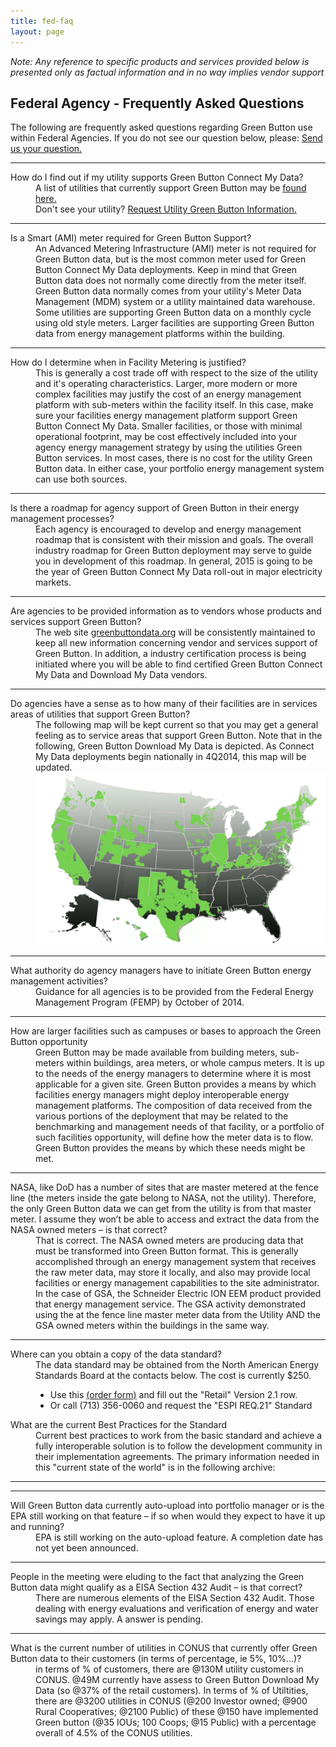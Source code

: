 ```yaml
---
title: fed-faq
layout: page
---
```

<em>Note: Any reference to specific products and services provided below is presented only as factual information and in no way implies vendor support</em>

<h2>Federal Agency - Frequently Asked Questions</h2>
The following are frequently asked questions regarding Green Button use within Federal Agencies. If you do not see our question below, please:
<a class="buttonish" href="mailto:info@greenbuttondata.org?subject=Federal%20FAQ%20Request&#038;body=Hi!%0A%0AI’d%20like%20to%20get%20an%20answer%20to%20the%20following%20Green%20Button%20question.%20Please%20send%20me%02%20information?%0A%0AThanks,%0A%0A[Your%20name]%0A[Your%20organization]%0A[Your%20contact%20information]%0[Enter%20Your%20Question%20Here.]">Send us your question.</a>
<hr />
<dl>
<dt>How do I find out if my utility supports Green Button Connect My Data?</dt>
<dd>A list of utilities that currently support Green Button may be <a href="http://www.greenbuttondata.org/">found here.</a><br />
Don't see your utility?  <a class="buttonish" href="mailto:info@greenbuttondata.org?subject=Getting%20started%20with%20Green%20Button&#038;body=Hi!%0A%0AI’d%20like%20to%20get%20started%20with%20Green%20Button.%20Could%20you%20send%20me%20more%20information?%0A%0AThanks,%0A%0A[Your%20name]%0A[Your%20organization]%0A[Your%20contact%20information]">Request Utility Green Button Information.</a> </dd>
<hr />
<dt>Is a Smart (AMI) meter required for Green Button Support?</dt>
<dd>An Advanced Metering Infrastructure (AMI) meter is not required for Green Button data, but is the most common meter used for Green Button Connect My Data deployments. Keep in mind that Green Button data does not normally come directly from the meter itself. Green Button data normally comes from your utility's Meter Data Management (MDM) system or a utility maintained data warehouse. Some utilities are supporting Green Button data on a monthly cycle using old style meters. Larger facilities are supporting Green Button data from energy management platforms within the building.</dd>
<hr />
<dt>How do I determine when in Facility Metering is justified?</dt>
<dd>This is generally a cost trade off with respect to the size of the utility and it's operating characteristics. Larger, more modern or more complex facilities may justify the cost of an energy management platform with sub-meters within the facility itself. In this case, make sure your facilities energy management platform support Green Button Connect My Data.  Smaller facilities, or those with minimal operational footprint, may be cost effectively included into your agency energy management strategy by using the utilities Green Button services. In most cases, there is no cost for the utility Green Button data. In either case, your portfolio energy management system can use both sources.</dd>
<hr />
<dt>Is there a roadmap for agency support of Green Button in their energy management processes?</dt>
<dd>Each agency is encouraged to develop and energy management roadmap that is consistent with their mission and goals. The overall industry roadmap for Green Button deployment may serve to guide you in development of this roadmap. In general, 2015 is going to be the year of Green Button Connect My Data roll-out in major electricity markets.</dd>
<hr />

<dt>Are agencies to be provided information as to vendors whose products and services support Green Button?</dt>
<dd>The web site <a href="http://www.greenbuttondata.org/">greenbuttondata.org</a> will be consistently maintained to keep all new information concerning vendor and services support of Green Button. In addition, a industry certification process is being initiated where you will be able to find certified Green Button Connect My Data and Download My Data vendors. </dd>
<hr />
<dt>Do agencies have a sense as to how many of their facilities are in services areas of utilities that support Green Button?</dt>
<dd>The following map will be kept current so that you may get a general feeling as to service areas that support Green Button. Note that in the following, Green Button Download My Data is depicted. As Connect My Data deployments begin nationally in 4Q2014, this map will be updated.<br />
<img class="img-responsive" src="../assets/ServiceAreaMap.png" />
</dd>
<hr />
<dt>What authority do agency managers have to initiate Green Button energy management activities?</dt>
<dd>Guidance for all agencies is to be provided from the Federal Energy Management Program (FEMP) by October of 2014.</dd>
<hr />
<dt>How are larger facilities such as campuses or bases to approach the Green Button opportunity</dt>
<dd>Green Button may be made available from building meters, sub-meters within buildings, area meters, or whole campus meters. It is up to the needs of the energy managers to determine where it is most applicable for a given site.  Green Button provides a means by which facilities energy managers might deploy interoperable energy management platforms. The composition of data received from the various portions of the deployment that may be related to the benchmarking and management needs of that facility, or a portfolio of such facilities opportunity, will define how the meter data is to flow. Green Button provides the means by which these needs might be met.</dd>
<hr />
<dt>NASA, like DoD has a number of sites that are master metered at the fence line (the meters inside the gate belong to NASA, not the utility). Therefore, the only Green Button data we can get from the utility is from that master meter. I assume they won’t be able to access and extract the data from the NASA owned meters – is that correct?</dt>
<dd> That is correct. The NASA owned meters are producing data that must be transformed into Green Button format. This is generally accomplished through an energy management system that receives the raw meter data, may store it locally, and also may provide local facilities or energy management capabilities to the site administrator. In the case of GSA, the Schneider Electric ION EEM product provided that energy management service. The GSA activity demonstrated using the at the fence line master meter data from the Utility AND the GSA owned meters within the buildings in the same way.</dd>
<hr />
<dt>Where can you obtain a copy of the data standard?</dt>
<dd>The data standard may be obtained from the North American Energy Standards Board at the contacts below. The cost is currently $250.
<ul>
<li>Use this <a href="http://www.naesb.org/misc/naesb_matl_order_espi_standards.pdf">(order form)</a>  and fill out the "Retail" Version 2.1 row.</li>
<li>Or call  (713) 356-0060 and request the "ESPI REQ.21" Standard</li>
</ul>
</dd>
<dt>What are the current Best Practices for the Standard</dt>
<dd>Current best practices to work from the basic standard and achieve a fully interoperable solution is to follow the development community in their implementation agreements. The primary information needed in this "current state of the world" is in the following archive: <a href=""></a></dd>
<hr />
</dd>
<dt></dt>
<dd></dd>
<hr />
<dt>Will Green Button data  currently auto-upload into portfolio manager or is the EPA still working on that feature – if so when would they expect to have it up and running?</dt>
<dd> EPA is still working on the auto-upload feature. A completion date has not yet been announced.</dd>
<hr />
<dt>People in the meeting were eluding to the fact that analyzing the Green Button data might qualify as a EISA Section 432 Audit – is that correct?</dt>
<dd>There are numerous elements of the EISA Section 432 Audit. Those dealing with energy evaluations and verification of energy and water savings may apply. A answer is pending.</dd>
<hr />
<dt>What is the current number of utilities in CONUS that currently offer Green Button data to their customers (in terms of percentage, ie 5%, 10%…)?</dt>
<dd>in terms of % of customers, there are @130M utility customers in CONUS. @49M currently have assess to Green Button Download My Data (so @37% of the retail customers). In terms of % of Utiltities, there are @3200 utilities in CONUS (@200 Investor owned; @900 Rural Cooperatives; @2100 Public) of these @150 have implemented Green button (@35 IOUs; 100 Coops; @15 Public) with a percentage overall of 4.5% of the CONUS utilities.</dd>
</dl>



